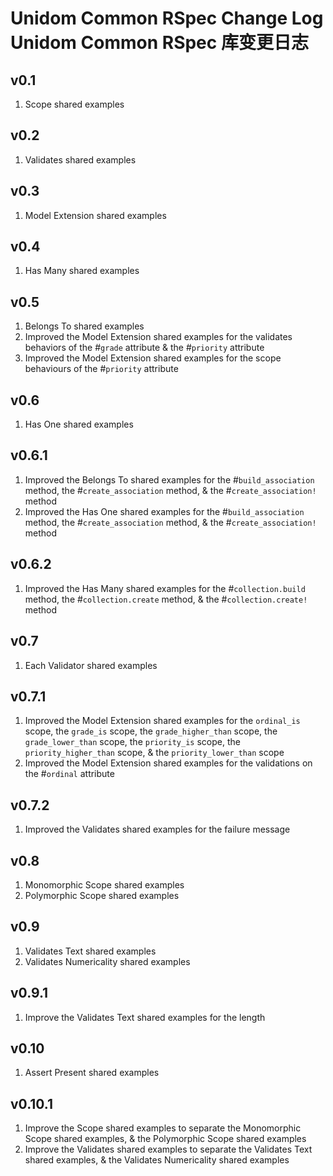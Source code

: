 # Unidom Common RSpec Change Log Unidom Common RSpec 库变更日志

## v0.1
1. Scope shared examples

## v0.2
1. Validates shared examples

## v0.3
1. Model Extension shared examples

## v0.4
1. Has Many shared examples

## v0.5
1. Belongs To shared examples
2. Improved the Model Extension shared examples for the validates behaviors of the #``grade`` attribute & the #``priority`` attribute
3. Improved the Model Extension shared examples for the scope behaviours of the #``priority`` attribute

## v0.6
1. Has One shared examples

## v0.6.1
1. Improved the Belongs To shared examples for the #``build_association`` method, the #``create_association`` method, & the #``create_association!`` method
2. Improved the Has One shared examples for the #``build_association`` method, the #``create_association`` method, & the #``create_association!`` method

## v0.6.2
1. Improved the Has Many shared examples for the #``collection.build`` method, the #``collection.create`` method, & the #``collection.create!`` method

## v0.7
1. Each Validator shared examples

## v0.7.1
1. Improved the Model Extension shared examples for the ``ordinal_is`` scope, the ``grade_is`` scope, the ``grade_higher_than`` scope, the ``grade_lower_than`` scope, the ``priority_is`` scope, the ``priority_higher_than`` scope, & the ``priority_lower_than`` scope
2. Improved the Model Extension shared examples for the validations on the #``ordinal`` attribute

## v0.7.2
1. Improved the Validates shared examples for the failure message

## v0.8
1. Monomorphic Scope shared examples
2. Polymorphic Scope shared examples

## v0.9
1. Validates Text shared examples
2. Validates Numericality shared examples

## v0.9.1
1. Improve the Validates Text shared examples for the length

## v0.10
1. Assert Present shared examples

## v0.10.1
1. Improve the Scope shared examples to separate the Monomorphic Scope shared examples, & the Polymorphic Scope shared examples
2. Improve the Validates shared examples to separate the Validates Text shared examples, & the Validates Numericality shared examples
